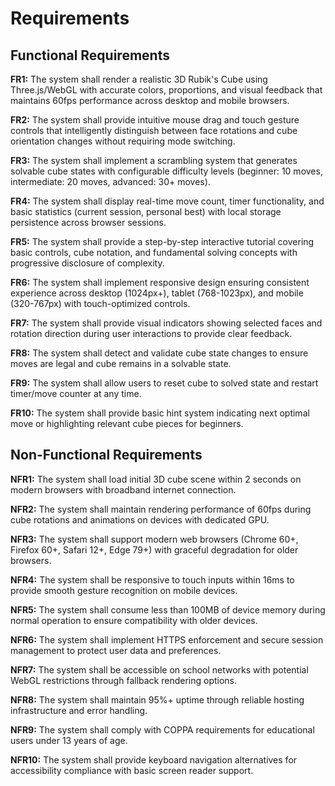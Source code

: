 # Requirements

## Functional Requirements

**FR1:** The system shall render a realistic 3D Rubik's Cube using Three.js/WebGL with accurate colors, proportions, and visual feedback that maintains 60fps performance across desktop and mobile browsers.

**FR2:** The system shall provide intuitive mouse drag and touch gesture controls that intelligently distinguish between face rotations and cube orientation changes without requiring mode switching.

**FR3:** The system shall implement a scrambling system that generates solvable cube states with configurable difficulty levels (beginner: 10 moves, intermediate: 20 moves, advanced: 30+ moves).

**FR4:** The system shall display real-time move count, timer functionality, and basic statistics (current session, personal best) with local storage persistence across browser sessions.

**FR5:** The system shall provide a step-by-step interactive tutorial covering basic controls, cube notation, and fundamental solving concepts with progressive disclosure of complexity.

**FR6:** The system shall implement responsive design ensuring consistent experience across desktop (1024px+), tablet (768-1023px), and mobile (320-767px) with touch-optimized controls.

**FR7:** The system shall provide visual indicators showing selected faces and rotation direction during user interactions to provide clear feedback.

**FR8:** The system shall detect and validate cube state changes to ensure moves are legal and cube remains in a solvable state.

**FR9:** The system shall allow users to reset cube to solved state and restart timer/move counter at any time.

**FR10:** The system shall provide basic hint system indicating next optimal move or highlighting relevant cube pieces for beginners.

## Non-Functional Requirements

**NFR1:** The system shall load initial 3D cube scene within 2 seconds on modern browsers with broadband internet connection.

**NFR2:** The system shall maintain rendering performance of 60fps during cube rotations and animations on devices with dedicated GPU.

**NFR3:** The system shall support modern web browsers (Chrome 60+, Firefox 60+, Safari 12+, Edge 79+) with graceful degradation for older browsers.

**NFR4:** The system shall be responsive to touch inputs within 16ms to provide smooth gesture recognition on mobile devices.

**NFR5:** The system shall consume less than 100MB of device memory during normal operation to ensure compatibility with older devices.

**NFR6:** The system shall implement HTTPS enforcement and secure session management to protect user data and preferences.

**NFR7:** The system shall be accessible on school networks with potential WebGL restrictions through fallback rendering options.

**NFR8:** The system shall maintain 95%+ uptime through reliable hosting infrastructure and error handling.

**NFR9:** The system shall comply with COPPA requirements for educational users under 13 years of age.

**NFR10:** The system shall provide keyboard navigation alternatives for accessibility compliance with basic screen reader support.
